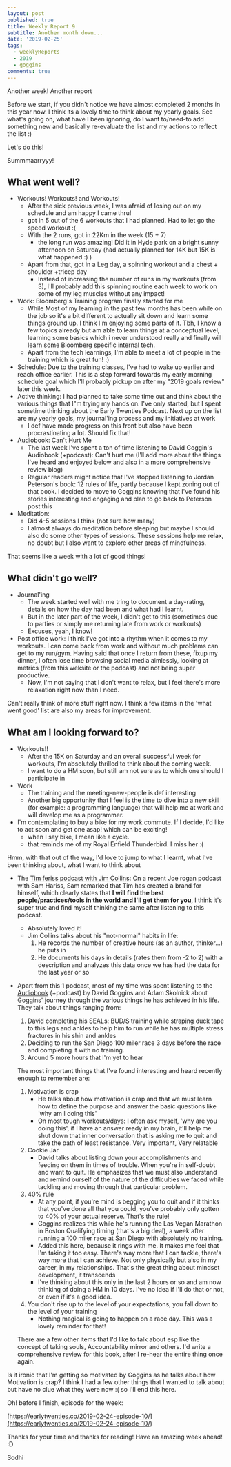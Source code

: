 ```yaml
---
layout: post
published: true
title: Weekly Report 9
subtitle: Another month down...
date: '2019-02-25'
tags:
  - weeklyReports
  - 2019
  - goggins
comments: true
---
```

Another week!
Another report

Before we start, if you didn't notice we have almost completed 2 months in this year now.
I think its a lovely time to think about my yearly goals. See what's going on, what have I been ignoring, do I want to/need-to add something new and basically re-evaluate the list and my actions to reflect the list :)

Let's do this!

Summmaarryyy!

## What went well?
* Workouts! Workouts! and Workouts!
	* After the sick previous week, I was afraid of losing out on my schedule and am happy I came thru!
	* got in 5 out of the 6 workouts that I had planned. Had to let go the speed workout :( 
    * With the 2 runs, got in 22Km in the week (15 + 7)
    	* the long run was amazing! Did it in Hyde park on a bright sunny afternoon on Saturday (had actually planned for 14K but 15K is what happened :) )
    * Apart from that, got in a Leg day, a spinning workout and a chest + shoulder +tricep day
    	* Instead of increasing the number of runs in my workouts (from 3), I'll probably add this spinning routine each week to work on some of my leg muscles without any impact!
 * Work: Bloomberg's Training program finally started for me
 	* While Most of my learning in the past few months has been while on the job so it's a bit different to actually sit down and learn some things ground up. I think I'm enjoying some parts of it. Tbh, I know a few topics already but am able to learn things at a conceptual level, learning some basics which i never understood really and finally will learn some Bloomberg specific internal tech.
    * Apart from the tech learnings, I'm able to meet a lot of people in the training which is great fun! :)
* Schedule: Due to the training classes, I've had to wake up earlier and reach office earlier. This is a step forward towards my early morning schedule goal which I'll probably pickup on after my "2019 goals review" later this week.
* Active thinking: I had planned to take some time out and think about the various things that I"m trying my hands on. I've only started, but I spent sometime thinking about the Early Twenties Podcast. Next up on the list are my yearly goals, my journal'ing process and my initiatives at work
	* I def have made progress on this front but also have been procrastinating a lot. Should fix that!
* Audiobook: Can't Hurt Me
	* The last week I've spent a ton of time listening to David Goggin's Audiobook (+podcast): Can't hurt me (I'll add more about the things I've heard and enjoyed below and also in a more comprehensive review blog)
    * Regular readers might notice that I've stopped listening to Jordan Peterson's book: 12 rules of life, partly because I kept zoning out of that book. I decided to move to Goggins knowing that I've found his stories interesting and engaging and plan to go back to Peterson post this
* Meditation: 
	* Did 4-5 sessions I think (not sure how many)
    * I almost always do meditation before sleeping but maybe I should also do some other types of sessions. These sessions help me relax, no doubt but I also want to explore other areas of mindfulness.
    
That seems like a week with a lot of good things!

## What didn't go well?
* Journal'ing
	* The week started well with me tring to document a day-rating, details on how the day had been and what had I learnt.
    * But in the later part of the week, I didn't get to this (sometimes due to parties or simply me returning late from work or workouts)
    * Excuses, yeah, I know!
* Post office work: I think I've got into a rhythm when it comes to my workouts. I can come back from work and without much problems can get to my run/gym. Having said that once I return from these, fixup my dinner, I often lose time browsing social media aimlessly, looking at metrics (from this weksite or the podcast) and not being super productive.
	* Now, I'm not saying that I don't want to relax, but I feel there's more relaxation right now than I need.
    
Can't really think of more stuff right now. I think a few items in the 'what went good' list are also my areas for improvement.

## What am I looking forward to?
* Workouts!!
	* After the 15K on Saturday and an overall successful week for workouts, I'm absolutely thrilled to think about the coming week.
    * I want to do a HM soon, but still am not sure as to which one should I participate in
* Work
	* The training and the meeting-new-people is def interesting
    * Another big opportunity that I feel is the time to dive into a new skill (for example: a programming language) that will help me at work and will develop me as a programmer.
* I'm contemplating to buy a bike for my work commute. If I decide, I'd like to act soon and get one asap!
which can be exciting!
	* when I say bike, I mean like a cycle.
    * that reminds me of my Royal Enfield Thunderbird. I miss her :(

Hmm, with that out of the way, I'd love to jump to what I learnt, what I've been thinking about, what I want to think about
* The [Tim feriss podcast with Jim Collins](https://tim.blog/2019/02/18/jim-collins/): On a recent Joe rogan podcast with Sam Hariss, Sam remarked that Tim has created a brand for himself, which clearly states that **I will find the best people/practices/tools in the world and I'll get them for you**, I think it's super true and find myself thinking the same after listening to this podcast.
	* Absolutely loved it!
    * Jim Collins talks about his "not-normal" habits in life:
    	1. He records the number of creative hours (as an author, thinker...) he puts in
        2. He documents his days in details (rates them from -2 to 2) with a description and analyzes this data once we has had the data for the last year or so
* Apart from this 1 podcast, most of my time was spent listening to the [Audiobook](https://www.audible.com/pd/Cant-Hurt-Me-Audiobook/B07KKMNZCH) (+podcast) by David Goggins and Adam Skolnick about Goggins' journey through the various things he has achieved in his life. They talk about things ranging from:
	1. David completing his SEALs: BUD/S training while straping duck tape to this legs and ankles to help him to run while he has multiple stress fractures in his shin and ankles
    2. Deciding to run the San Diego 100 miler race 3 days before the race and completing it with no training.
    3. Around 5 more hours that I'm yet to hear
    
	The most important things that I've found interesting and heard recently enough to remember are:
    1. Motivation is crap
    	* He talks about how motivation is crap and that we must learn how to define the purpose and answer the basic questions like 'why am I doing this'
        * On most tough workouts/days: I often ask myself, 'why are you doing this', if I have an answer ready in my brain, it'll help me shut down that inner conversation that is asking me to quit and take the path of least resistance. Very important, Very relatable
    2. Cookie Jar
    	* David talks about listing down your accomplishments and feeding on them in times of trouble. When you're in self-doubt and want to quit. He emphasizes that we must also understand and remind ourself of the nature of the difficulties we faced while tackling and moving through that particular problem.
    3. 40% rule
        * At any point, if you're mind is begging you to quit and if it thinks that you've done all that you could, you've probably only gotten to 40% of your actual reserve. That's the rule!
    	* Goggins realizes this while he's running the Las Vegan Marathon in Boston Qualifying timing (that's a big deal), a week after running a 100 miler race at San Diego with absolutely no training.
        * Added this here, because it rings with me. It makes me feel that I'm taking it too easy. There's way more that I can tackle, there's way more that I can achieve. Not only physically but also in my career, in my relationships. That's the great thing about mindset development, it transcends
        * I've thinking about this only in the last 2 hours or so and am now thinking of doing a HM in 10 days. I've no idea if I'll do that or not, or even if it's a good idea.
    4. You don't rise up to the level of your expectations, you fall down to the level of your training
    	* Nothing magical is going to happen on a race day. This was a lovely reminder for that!
    
    There are a few other items that I'd like to talk about esp like the concept of taking souls, Accountability mirror and others. I'd write a comprehensive review for this book, after I re-hear the entire thing once again.
    
Is it ironic that I'm getting so motivated by Goggins as he talks about how Motivation is crap?
I think I had a few other things that I wanted to talk about but have no clue what they were now :(
so I'll end this here.

Oh! before I finish, episode for the week:

[https://earlytwenties.co/2019-02-24-episode-10/](https://earlytwenties.co/2019-02-24-episode-10/)

Thanks for your time and thanks for reading!
Have an amazing week ahead! :D

Sodhi

